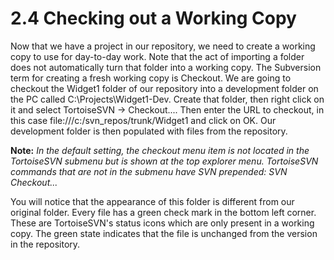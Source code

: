 # 2.4 Checking out a Working Copy

Now that we have a project in our repository, we need to create a working copy to use for day-to-day work. Note that the act of importing a folder does not automatically turn that folder into a working copy. The Subversion term for creating a fresh working copy is Checkout. We are going to checkout the Widget1 folder of our repository into a development folder on the PC called C:\Projects\Widget1-Dev. Create that folder, then right click on it and select TortoiseSVN → Checkout.... Then enter the URL to checkout, in this case file:///c:/svn\_repos/trunk/Widget1 and click on OK. Our development folder is then populated with files from the repository.

**Note:** _In the default setting, the checkout menu item is not located in the TortoiseSVN submenu but is shown at the top explorer menu. TortoiseSVN commands that are not in the submenu have SVN prepended: SVN Checkout..._

You will notice that the appearance of this folder is different from our original folder. Every file has a green check mark in the bottom left corner. These are TortoiseSVN's status icons which are only present in a working copy. The green state indicates that the file is unchanged from the version in the repository.

